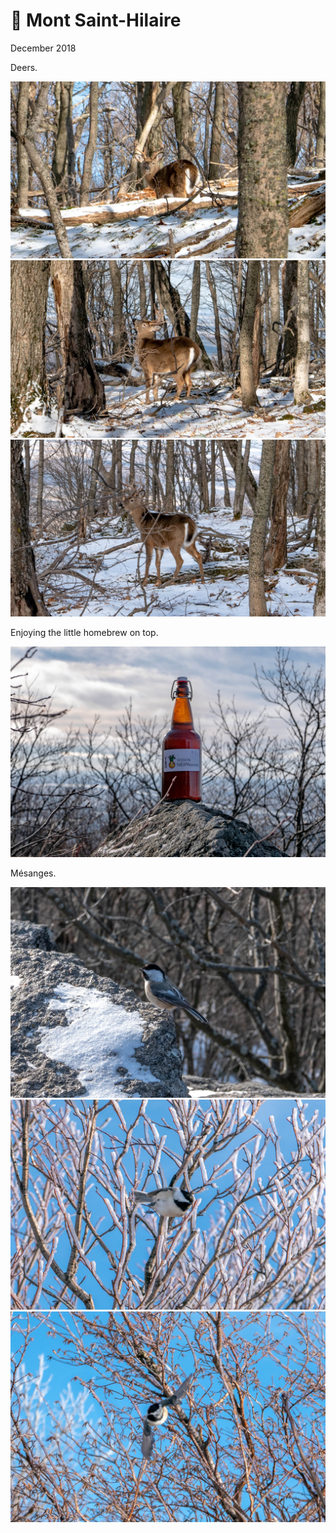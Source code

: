 # 🦌 Mont Saint-Hilaire
December 2018

Deers.

[![P2600486](/photos/hd/P2600486.jpg)](/photos/P2600486.md)
[![P2600492](/photos/hd/P2600492.jpg)](/photos/P2600492.md)
[![P2600503](/photos/hd/P2600503.jpg)](/photos/P2600503.md)

Enjoying the little homebrew on top.

[![P2600529](/photos/hd/P2600529.jpg)](/photos/P2600529.md)

Mésanges.

[![P2600539](/photos/hd/P2600539.jpg)](/photos/P2600539.md)
[![P2600544](/photos/hd/P2600544.jpg)](/photos/P2600544.md)
[![P2600548](/photos/hd/P2600548.jpg)](/photos/P2600548.md)

